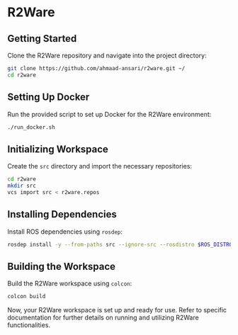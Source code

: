 # R2Ware

## Getting Started

Clone the R2Ware repository and navigate into the project directory:

```bash
git clone https://github.com/ahmaad-ansari/r2ware.git ~/
cd r2ware
```

## Setting Up Docker

Run the provided script to set up Docker for the R2Ware environment:

```bash
./run_docker.sh
```

## Initializing Workspace

Create the `src` directory and import the necessary repositories:

```bash
cd r2ware
mkdir src
vcs import src < r2ware.repos
```

## Installing Dependencies

Install ROS dependencies using `rosdep`:

```bash
rosdep install -y --from-paths src --ignore-src --rosdistro $ROS_DISTRO
```

## Building the Workspace

Build the R2Ware workspace using `colcon`:

```bash
colcon build
```

Now, your R2Ware workspace is set up and ready for use. Refer to specific documentation for further details on running and utilizing R2Ware functionalities.
